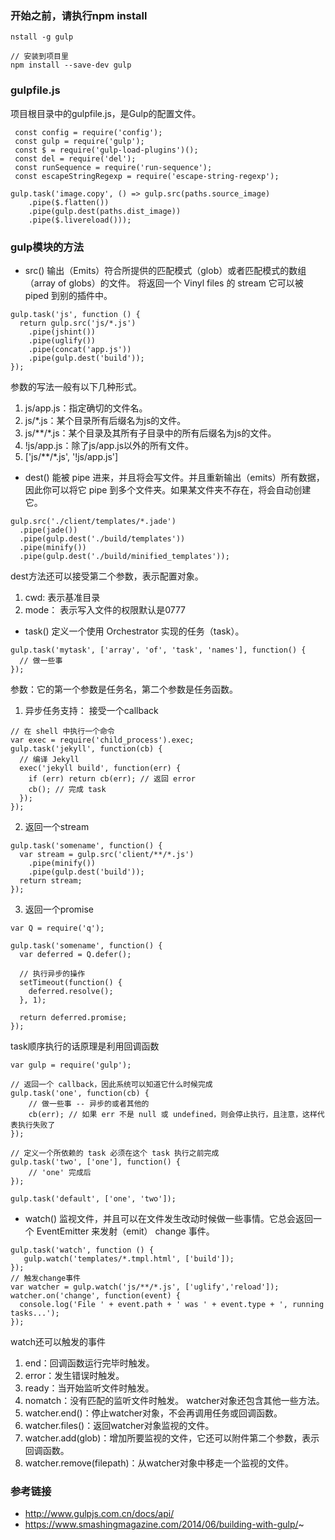 ### 开始之前，请执行npm install ######
```
nstall -g gulp

// 安装到项目里
npm install --save-dev gulp
```
### gulpfile.js
项目根目录中的gulpfile.js，是Gulp的配置文件。
```
 const config = require('config');
 const gulp = require('gulp');
 const $ = require('gulp-load-plugins')();
 const del = require('del');
 const runSequence = require('run-sequence');
 const escapeStringRegexp = require('escape-string-regexp');
 
gulp.task('image.copy', () => gulp.src(paths.source_image)
    .pipe($.flatten())
    .pipe(gulp.dest(paths.dist_image))
    .pipe($.livereload()));
```
### gulp模块的方法
* src()
输出（Emits）符合所提供的匹配模式（glob）或者匹配模式的数组（array of globs）的文件。 将返回一个 Vinyl files 的 stream 它可以被 piped 到别的插件中。
```
gulp.task('js', function () {
  return gulp.src('js/*.js')
    .pipe(jshint())
    .pipe(uglify())
    .pipe(concat('app.js'))
    .pipe(gulp.dest('build'));
});
```
参数的写法一般有以下几种形式。
1. js/app.js：指定确切的文件名。
2. js/*.js：某个目录所有后缀名为js的文件。
3. js/**/*.js：某个目录及其所有子目录中的所有后缀名为js的文件。
4. !js/app.js：除了js/app.js以外的所有文件。
5. ['js/**/*.js', '!js/app.js']

* dest()
能被 pipe 进来，并且将会写文件。并且重新输出（emits）所有数据，因此你可以将它 pipe 到多个文件夹。如果某文件夹不存在，将会自动创建它。
```
gulp.src('./client/templates/*.jade')
  .pipe(jade())
  .pipe(gulp.dest('./build/templates'))
  .pipe(minify())
  .pipe(gulp.dest('./build/minified_templates'));
```
dest方法还可以接受第二个参数，表示配置对象。
1. cwd: 表示基准目录
2. mode： 表示写入文件的权限默认是0777
* task()
定义一个使用 Orchestrator 实现的任务（task）。
```
gulp.task('mytask', ['array', 'of', 'task', 'names'], function() {
  // 做一些事
});
```
参数：它的第一个参数是任务名，第二个参数是任务函数。
1. 异步任务支持：
接受一个callback
```
// 在 shell 中执行一个命令
var exec = require('child_process').exec;
gulp.task('jekyll', function(cb) {
  // 编译 Jekyll
  exec('jekyll build', function(err) {
    if (err) return cb(err); // 返回 error
    cb(); // 完成 task
  });
});
```

2. 返回一个stream
```
gulp.task('somename', function() {
  var stream = gulp.src('client/**/*.js')
    .pipe(minify())
    .pipe(gulp.dest('build'));
  return stream;
});
```

3. 返回一个promise
```
var Q = require('q');

gulp.task('somename', function() {
  var deferred = Q.defer();

  // 执行异步的操作
  setTimeout(function() {
    deferred.resolve();
  }, 1);

  return deferred.promise;
});
```

task顺序执行的话原理是利用回调函数
```
var gulp = require('gulp');

// 返回一个 callback，因此系统可以知道它什么时候完成
gulp.task('one', function(cb) {
    // 做一些事 -- 异步的或者其他的
    cb(err); // 如果 err 不是 null 或 undefined，则会停止执行，且注意，这样代表执行失败了
});

// 定义一个所依赖的 task 必须在这个 task 执行之前完成
gulp.task('two', ['one'], function() {
    // 'one' 完成后
});

gulp.task('default', ['one', 'two']);
```

* watch()
监视文件，并且可以在文件发生改动时候做一些事情。它总会返回一个 EventEmitter 来发射（emit） change 事件。
```
gulp.task('watch', function () {
   gulp.watch('templates/*.tmpl.html', ['build']);
});
// 触发change事件
var watcher = gulp.watch('js/**/*.js', ['uglify','reload']);
watcher.on('change', function(event) {
  console.log('File ' + event.path + ' was ' + event.type + ', running tasks...');
});
```
watch还可以触发的事件
1. end：回调函数运行完毕时触发。
2. error：发生错误时触发。
3. ready：当开始监听文件时触发。
4. nomatch：没有匹配的监听文件时触发。
watcher对象还包含其他一些方法。
1. watcher.end()：停止watcher对象，不会再调用任务或回调函数。
2. watcher.files()：返回watcher对象监视的文件。
3. watcher.add(glob)：增加所要监视的文件，它还可以附件第二个参数，表示回调函数。
4. watcher.remove(filepath)：从watcher对象中移走一个监视的文件。
### 参考链接
* http://www.gulpjs.com.cn/docs/api/
* https://www.smashingmagazine.com/2014/06/building-with-gulp/~                                                             
